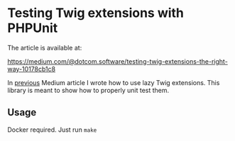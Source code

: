 Testing Twig extensions with PHPUnit
====================================

The article is available at:

https://medium.com/@dotcom.software/testing-twig-extensions-the-right-way-10178cb1c8

In [previous](https://medium.com/@dotcom.software/reduce-symfony-response-time-with-lazy-twig-extensions-5b44647a4462)
Medium article I wrote how to use lazy Twig extensions. This library is meant to show how to properly unit test them.

## Usage

Docker required. Just run `make`
